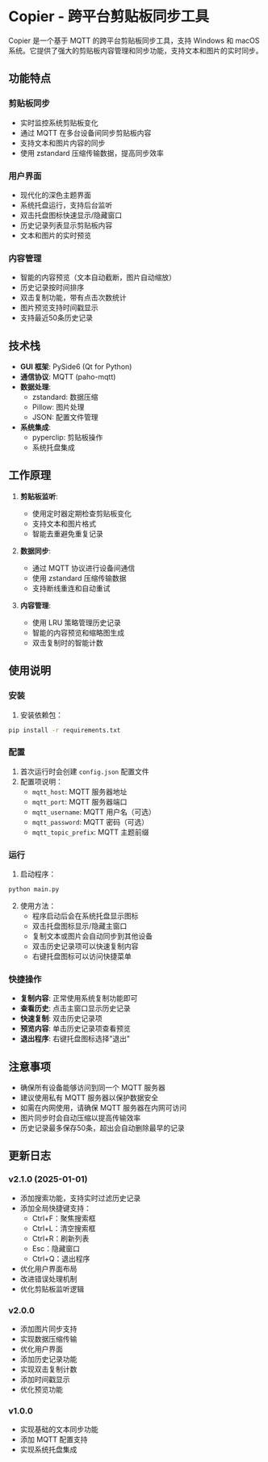 # Copier - 跨平台剪贴板同步工具

Copier 是一个基于 MQTT 的跨平台剪贴板同步工具，支持 Windows 和 macOS 系统。它提供了强大的剪贴板内容管理和同步功能，支持文本和图片的实时同步。

## 功能特点

### 剪贴板同步
- 实时监控系统剪贴板变化
- 通过 MQTT 在多台设备间同步剪贴板内容
- 支持文本和图片内容的同步
- 使用 zstandard 压缩传输数据，提高同步效率

### 用户界面
- 现代化的深色主题界面
- 系统托盘运行，支持后台监听
- 双击托盘图标快速显示/隐藏窗口
- 历史记录列表显示剪贴板内容
- 文本和图片的实时预览

### 内容管理
- 智能的内容预览（文本自动截断，图片自动缩放）
- 历史记录按时间排序
- 双击复制功能，带有点击次数统计
- 图片预览支持时间戳显示
- 支持最近50条历史记录

## 技术栈

- **GUI 框架**: PySide6 (Qt for Python)
- **通信协议**: MQTT (paho-mqtt)
- **数据处理**:
  - zstandard: 数据压缩
  - Pillow: 图片处理
  - JSON: 配置文件管理
- **系统集成**: 
  - pyperclip: 剪贴板操作
  - 系统托盘集成

## 工作原理

1. **剪贴板监听**:
   - 使用定时器定期检查剪贴板变化
   - 支持文本和图片格式
   - 智能去重避免重复记录

2. **数据同步**:
   - 通过 MQTT 协议进行设备间通信
   - 使用 zstandard 压缩传输数据
   - 支持断线重连和自动重试

3. **内容管理**:
   - 使用 LRU 策略管理历史记录
   - 智能的内容预览和缩略图生成
   - 双击复制时的智能计数

## 使用说明

### 安装
1. 安装依赖包：
```bash
pip install -r requirements.txt
```

### 配置
1. 首次运行时会创建 `config.json` 配置文件
2. 配置项说明：
   - `mqtt_host`: MQTT 服务器地址
   - `mqtt_port`: MQTT 服务器端口
   - `mqtt_username`: MQTT 用户名（可选）
   - `mqtt_password`: MQTT 密码（可选）
   - `mqtt_topic_prefix`: MQTT 主题前缀

### 运行
1. 启动程序：
```bash
python main.py
```

2. 使用方法：
   - 程序启动后会在系统托盘显示图标
   - 双击托盘图标显示/隐藏主窗口
   - 复制文本或图片会自动同步到其他设备
   - 双击历史记录项可以快速复制内容
   - 右键托盘图标可以访问快捷菜单

### 快捷操作
- **复制内容**: 正常使用系统复制功能即可
- **查看历史**: 点击主窗口显示历史记录
- **快速复制**: 双击历史记录项
- **预览内容**: 单击历史记录项查看预览
- **退出程序**: 右键托盘图标选择"退出"

## 注意事项

- 确保所有设备能够访问到同一个 MQTT 服务器
- 建议使用私有 MQTT 服务器以保护数据安全
- 如需在内网使用，请确保 MQTT 服务器在内网可访问
- 图片同步时会自动压缩以提高传输效率
- 历史记录最多保存50条，超出会自动删除最早的记录

## 更新日志

### v2.1.0 (2025-01-01)
- 添加搜索功能，支持实时过滤历史记录
- 添加全局快捷键支持：
  - Ctrl+F：聚焦搜索框
  - Ctrl+L：清空搜索框
  - Ctrl+R：刷新列表
  - Esc：隐藏窗口
  - Ctrl+Q：退出程序
- 优化用户界面布局
- 改进错误处理机制
- 优化剪贴板监听逻辑

### v2.0.0
- 添加图片同步支持
- 实现数据压缩传输
- 优化用户界面
- 添加历史记录功能
- 实现双击复制计数
- 添加时间戳显示
- 优化预览功能

### v1.0.0
- 实现基础的文本同步功能
- 添加 MQTT 配置支持
- 实现系统托盘集成
